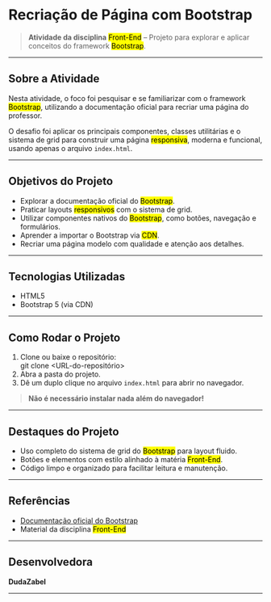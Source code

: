 # Recriação de Página com Bootstrap

> **Atividade da disciplina** <mark>Front-End</mark> – Projeto para explorar e aplicar conceitos do framework <mark>Bootstrap</mark>.

---

## Sobre a Atividade

Nesta atividade, o foco foi pesquisar e se familiarizar com o framework <mark>Bootstrap</mark>, utilizando a documentação oficial para recriar uma página do professor.

O desafio foi aplicar os principais componentes, classes utilitárias e o sistema de grid para construir uma página <mark>responsiva</mark>, moderna e funcional, usando apenas o arquivo `index.html`.

---

## Objetivos do Projeto

- Explorar a documentação oficial do <mark>Bootstrap</mark>.
- Praticar layouts <mark>responsivos</mark> com o sistema de grid.
- Utilizar componentes nativos do <mark>Bootstrap</mark>, como botões, navegação e formulários.
- Aprender a importar o Bootstrap via <mark>CDN</mark>.
- Recriar uma página modelo com qualidade e atenção aos detalhes.

---

## Tecnologias Utilizadas

- HTML5  
- Bootstrap 5 (via CDN)

---

## Como Rodar o Projeto

1. Clone ou baixe o repositório:  
   git clone <URL-do-repositório>
2. Abra a pasta do projeto.  
3. Dê um duplo clique no arquivo `index.html` para abrir no navegador.

> **Não é necessário instalar nada além do navegador!**

---

## Destaques do Projeto

- Uso completo do sistema de grid do <mark>Bootstrap</mark> para layout fluido.
- Botões e elementos com estilo alinhado à matéria <mark>Front-End</mark>.
- Código limpo e organizado para facilitar leitura e manutenção.

---

## Referências

- [Documentação oficial do Bootstrap](https://getbootstrap.com/docs/5.0/getting-started/introduction/)
- Material da disciplina <mark>Front-End</mark>

---

## Desenvolvedora

**DudaZabel**

---
